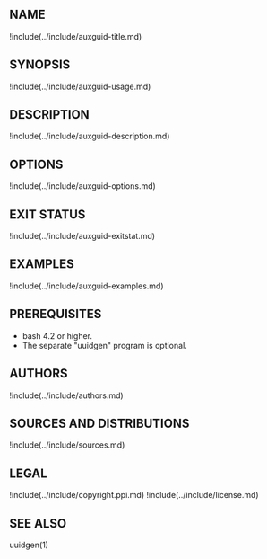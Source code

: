 ## NAME

!include(../include/auxguid-title.md)

## SYNOPSIS

!include(../include/auxguid-usage.md)

## DESCRIPTION

!include(../include/auxguid-description.md)

## OPTIONS

!include(../include/auxguid-options.md)

## EXIT STATUS

!include(../include/auxguid-exitstat.md)

## EXAMPLES

!include(../include/auxguid-examples.md)

## PREREQUISITES

* bash 4.2 or higher.
* The separate "uuidgen" program is optional.

## AUTHORS

!include(../include/authors.md)

## SOURCES AND DISTRIBUTIONS

!include(../include/sources.md)

## LEGAL

!include(../include/copyright.ppi.md)
!include(../include/license.md)

## SEE ALSO

uuidgen(1)
